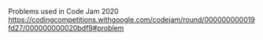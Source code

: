 Problems used in Code Jam 2020
https://codingcompetitions.withgoogle.com/codejam/round/000000000019fd27/000000000020bdf9#problem
